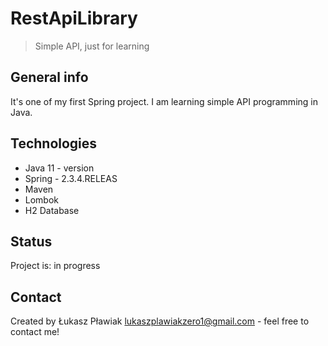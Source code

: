 # RestApiLibrary
> Simple API, just for learning

## General info
It's one of my first Spring project. I am learning simple API programming in Java.

## Technologies
* Java 11 - version 
* Spring - 2.3.4.RELEAS
* Maven
* Lombok 
* H2 Database

## Status
Project is: in progress

## Contact
Created by Łukasz Pławiak lukaszplawiakzero1@gmail.com  - feel free to contact me!
